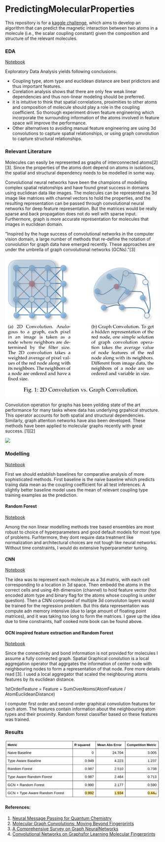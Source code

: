 # PredictingMolecularProperties

This repository is for a [kaggle challenge](https://www.kaggle.com/c/champs-scalar-coupling/overview/evaluation), which aims to develop an algorithm that can predict the magnetic interaction between two atoms in a molecule (i.e., the scalar coupling constant) given the composition and structure of the relevant molecules. 

### EDA
[Notebook](https://github.com/muaz-urwa/PredictingMolecularProperties/blob/master/ExploratoyDataAnalysis.ipynb)

Exploratory Data Analysis yields following conclusions:
- Coupling type, atom type and euclidean distance are best pridictors and thus important features.
- Corelation analysis shows that there are only few weak linear dependencies and thus non-linear modeling should be preferred.
- it is intuitive to think that spatial correlations, proximities to other atoms and composition of molecule should play a role in the coupling coefficient. So thorough experiment driven feature engineering which incorporate the surrounding information of the atoms involved in feature space will improve the performance. 
- Other alternatives to avoiding manual feature engineering are using 3d convolutions to capture spatial relationships, or using graph convolution to capture structural relationships.


### Relevant Literature

Molecules can easily be represented as graphs of interconnected atoms[2][3]. Since the properties of the atoms dont depend on atoms in isolations, the spatial and structural dependency needs to be modelled in some way.

Convolutional neural networks have been the champions of modelling complex spatial relatonships and have found great success in domains using euclidean data like images. The molecules can be represented as 3d image like matrices with channel vectors to hold the properties, and the resulting representation can be passed through convolutional neural networks for deep feature representation. But the matrices would be really sparse and back propagation does not do well with sparse input. Furthermore, graph is more accurate representation for molecules that images in euclidean domain. 

"Inspired by the huge success of convolutional networks in the computer vision domain, a large number of methods that re-define the notation of convolution for graph data have emerged recently. These approaches are under the umbrella of graph convolutional networks (GCNs)."[3]

<img src="img1.png" width="500">

Convolution operation for graphs has been yeilding state of the art performance for many tasks where data has underlying grpahical structure. This operator accounts for both spatial and structural dependencies. Similarly, graph attention networks have also been developed. These methods have been applied to molecular graphs recently with great success. [1][2]

<img src="img3.png" width="500">

### Modelling
[Notebook](https://github.com/muaz-urwa/PredictingMolecularProperties/blob/master/ExploratoyDataAnalysis.ipynb)

First we should establish baselines for comparative analysis of more sophisticated methods. First baseline is the naive baseline which predicts traiing data mean as the coupling coefficient for all test inferences. A slightly better baseline model uses the mean of relevant coupling type training examples as the prediction. 

#### Random Forest
[Notebook](https://github.com/muaz-urwa/PredictingMolecularProperties/blob/master/Modelling.ipynb)

Among the non linear modelling methods tree based ensembles are most robust to choice of hyperparameters and good default models for most type of problems. Furhtermore, they dont require data treatment like normalization and architectural choices are not tough like neural networks. Without time constraints, I would do extensive hyperparameter tuning.

#### CNN
[Notebook](https://github.com/muaz-urwa/PredictingMolecularProperties/blob/master/CNNApproach.ipynb)

The idea was to represent each molecule as a 3d matrix, with each cell corresponding to a location in 3d space. Then embedd the atoms in the correct cells and using 4th dimension (channel) to hold feature vector (hot encoded atom type and binary flag for the atoms whose coupling is under question). Then a CNN composed of multiple 3d convoluton layers would be trained for the regression problem. But this data representation was compute adn memory intensive (due to large amount of floating point matrices), and it was taking too long to form the matrices. I gave up the idea due to time constraints, half cooked note book can be found above.

#### GCN inspired feature extraction and Random Forest
[Notebook](https://github.com/muaz-urwa/PredictingMolecularProperties/blob/master/GraphConvolution.ipynb)

Since the connectivity and bond information is not provided for molecules I assume a fully connected graph. Spatial Graphical conolution is a local aggregation operator that aggrgates the information of center node with neighbouring nodes to form a representation of that node. Fore more details read [3]. I used a local aggregator that scaled the neighbouring atoms features by its euclidean distance. 

1stOrderFeature = Feature + SumOverAtoms(AtomFeature / AtomEuclideanDistance)

I computer first order and second order graphical convolution features for each atom. The features contain information about the neighbouring atom types and their proximity. Random forest classifier based on these features was trained.

### Results
<img src="results.png" width="500">

#### References:
1) [Neural Message Passing for Quantum Chemistry](https://arxiv.org/abs/1704.01212)
2) [Molecular Graph Convolutions:  Moving Beyond Fingerprints](https://arxiv.org/abs/1603.00856)
3) [A Comprehensive Survey on Graph NeuralNetworks](https://arxiv.org/pdf/1901.00596.pdf)
4) [Convolutional Networks on Graphsfor Learning Molecular Fingerprints](https://papers.nips.cc/paper/5954-convolutional-networks-on-graphs-for-learning-molecular-fingerprints.pdf)

